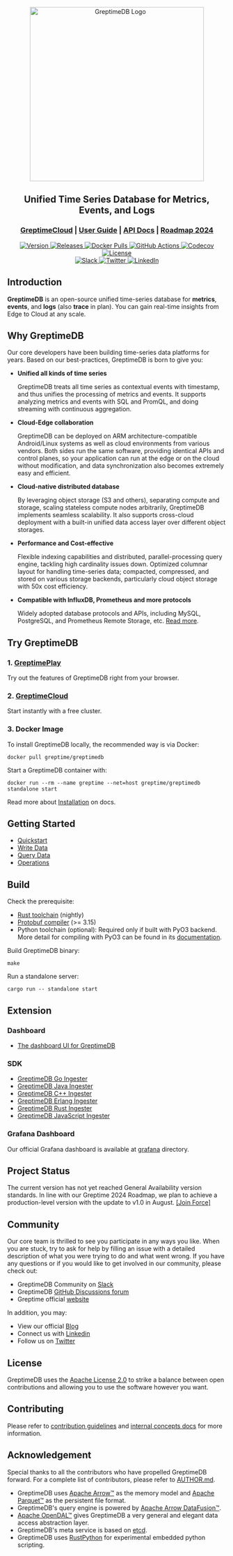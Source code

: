 <p align="center">
  <picture>
    <source media="(prefers-color-scheme: light)" srcset="https://cdn.jsdelivr.net/gh/GreptimeTeam/greptimedb@main/docs/logo-text-padding.png">
    <source media="(prefers-color-scheme: dark)" srcset="https://cdn.jsdelivr.net/gh/GreptimeTeam/greptimedb@main/docs/logo-text-padding-dark.png">
    <img alt="GreptimeDB Logo" src="https://cdn.jsdelivr.net/gh/GreptimeTeam/greptimedb@main/docs/logo-text-padding.png" width="400px">
  </picture>
</p>

<h2 align="center">Unified Time Series Database for Metrics, Events, and Logs</h2>

<div align="center">
<h3 align="center">
  <a href="https://greptime.com/product/cloud">GreptimeCloud</a> |
  <a href="https://docs.greptime.com/">User Guide</a> |
  <a href="https://greptimedb.rs/">API Docs</a> |
  <a href="https://github.com/GreptimeTeam/greptimedb/issues/3412">Roadmap 2024</a>
</h4>

<a href="https://github.com/GreptimeTeam/greptimedb/releases/latest">
<img src="https://img.shields.io/github/v/release/GreptimeTeam/greptimedb.svg" alt="Version"/>
</a>
<a href="https://github.com/GreptimeTeam/greptimedb/releases/latest">
<img src="https://img.shields.io/github/release-date/GreptimeTeam/greptimedb.svg" alt="Releases"/>
</a>
<a href="https://hub.docker.com/r/greptime/greptimedb/">
<img src="https://img.shields.io/docker/pulls/greptime/greptimedb.svg" alt="Docker Pulls"/>
</a>
<a href="https://github.com/GreptimeTeam/greptimedb/actions/workflows/develop.yml">
<img src="https://github.com/GreptimeTeam/greptimedb/actions/workflows/develop.yml/badge.svg" alt="GitHub Actions"/>
</a>
<a href="https://codecov.io/gh/GrepTimeTeam/greptimedb">
<img src="https://codecov.io/gh/GrepTimeTeam/greptimedb/branch/main/graph/badge.svg?token=FITFDI3J3C" alt="Codecov"/>
</a>
<a href="https://github.com/greptimeTeam/greptimedb/blob/main/LICENSE">
<img src="https://img.shields.io/github/license/greptimeTeam/greptimedb" alt="License"/>
</a>

<br/>

<a href="https://greptime.com/slack">
<img src="https://img.shields.io/badge/slack-GreptimeDB-0abd59?logo=slack&style=for-the-badge" alt="Slack"/>
</a>
<a href="https://twitter.com/greptime">
<img src="https://img.shields.io/badge/twitter-follow_us-1d9bf0.svg?style=for-the-badge" alt="Twitter"/>
</a>
<a href="https://www.linkedin.com/company/greptime/">
<img src="https://img.shields.io/badge/linkedin-connect_with_us-0a66c2.svg?style=for-the-badge" alt="LinkedIn"/>
</a>
</div>

## Introduction

**GreptimeDB** is an open-source unified time-series database for **metrics**, **events**, and **logs** (also **trace** in plan). You can gain real-time insights from Edge to Cloud at any scale.

## Why GreptimeDB

Our core developers have been building time-series data platforms for years. Based on our best-practices, GreptimeDB is born to give you:

* **Unified all kinds of time series**

  GreptimeDB treats all time series as contextual events with timestamp, and thus unifies the processing of metrics and events. It supports analyzing metrics and events with SQL and PromQL, and doing streaming with continuous aggregation.

* **Cloud-Edge collaboration**

  GreptimeDB can be deployed on ARM architecture-compatible Android/Linux systems as well as cloud environments from various vendors. Both sides run the same software, providing identical APIs and control planes, so your application can run at the edge or on the cloud without modification, and data synchronization also becomes extremely easy and efficient.

* **Cloud-native distributed database**

  By leveraging object storage (S3 and others), separating compute and storage, scaling stateless compute nodes arbitrarily, GreptimeDB implements seamless scalability. It also supports cross-cloud deployment with a built-in unified data access layer over different object storages.

* **Performance and Cost-effective**

  Flexible indexing capabilities and distributed, parallel-processing query engine, tackling high cardinality issues down. Optimized columnar layout for handling time-series data; compacted, compressed, and stored on various storage backends, particularly cloud object storage with 50x cost efficiency.

* **Compatible with InfluxDB, Prometheus and more protocols**

  Widely adopted database protocols and APIs, including MySQL, PostgreSQL, and Prometheus Remote Storage, etc. [Read more](https://docs.greptime.com/user-guide/clients/overview).

## Try GreptimeDB

### 1. [GreptimePlay](https://greptime.com/playground)

Try out the features of GreptimeDB right from your browser.

### 2. [GreptimeCloud](https://console.greptime.cloud/)

Start instantly with a free cluster.

### 3. Docker Image

To install GreptimeDB locally, the recommended way is via Docker:

```shell
docker pull greptime/greptimedb
```

Start a GreptimeDB container with:

```shell
docker run --rm --name greptime --net=host greptime/greptimedb standalone start
```

Read more about [Installation](https://docs.greptime.com/getting-started/installation/overview) on docs.

## Getting Started

* [Quickstart](https://docs.greptime.com/getting-started/quick-start/overview)
* [Write Data](https://docs.greptime.com/user-guide/clients/overview)
* [Query Data](https://docs.greptime.com/user-guide/query-data/overview)
* [Operations](https://docs.greptime.com/user-guide/operations/overview)

## Build

Check the prerequisite:

* [Rust toolchain](https://www.rust-lang.org/tools/install) (nightly)
* [Protobuf compiler](https://grpc.io/docs/protoc-installation/) (>= 3.15)
* Python toolchain (optional): Required only if built with PyO3 backend. More detail for compiling with PyO3 can be found in its [documentation](https://pyo3.rs/v0.18.1/building_and_distribution#configuring-the-python-version).

Build GreptimeDB binary:

```shell
make
```

Run a standalone server:

```shell
cargo run -- standalone start
```

## Extension

### Dashboard

- [The dashboard UI for GreptimeDB](https://github.com/GreptimeTeam/dashboard)

### SDK

- [GreptimeDB Go Ingester](https://github.com/GreptimeTeam/greptimedb-ingester-go)
- [GreptimeDB Java Ingester](https://github.com/GreptimeTeam/greptimedb-ingester-java)
- [GreptimeDB C++ Ingester](https://github.com/GreptimeTeam/greptimedb-ingester-cpp)
- [GreptimeDB Erlang Ingester](https://github.com/GreptimeTeam/greptimedb-ingester-erl)
- [GreptimeDB Rust Ingester](https://github.com/GreptimeTeam/greptimedb-ingester-rust)
- [GreptimeDB JavaScript Ingester](https://github.com/GreptimeTeam/greptimedb-ingester-js)

### Grafana Dashboard

Our official Grafana dashboard is available at [grafana](grafana/README.md) directory.

## Project Status

The current version has not yet reached General Availability version standards.
In line with our Greptime 2024 Roadmap, we plan to achieve a production-level
version with the update to v1.0 in August. [[Join Force]](https://github.com/GreptimeTeam/greptimedb/issues/3412)

## Community

Our core team is thrilled to see you participate in any ways you like. When you are stuck, try to
ask for help by filling an issue with a detailed description of what you were trying to do
and what went wrong. If you have any questions or if you would like to get involved in our
community, please check out:

- GreptimeDB Community on [Slack](https://greptime.com/slack)
- GreptimeDB [GitHub Discussions forum](https://github.com/GreptimeTeam/greptimedb/discussions)
- Greptime official [website](https://greptime.com)

In addition, you may:

- View our official [Blog](https://greptime.com/blogs/)
- Connect us with [Linkedin](https://www.linkedin.com/company/greptime/)
- Follow us on [Twitter](https://twitter.com/greptime)

## License

GreptimeDB uses the [Apache License 2.0](https://apache.org/licenses/LICENSE-2.0.txt) to strike a balance between
open contributions and allowing you to use the software however you want.

## Contributing

Please refer to [contribution guidelines](CONTRIBUTING.md) and [internal concepts docs](https://docs.greptime.com/contributor-guide/overview.html) for more information.

## Acknowledgement

Special thanks to all the contributors who have propelled GreptimeDB forward. For a complete list of contributors, please refer to [AUTHOR.md](AUTHOR.md).

- GreptimeDB uses [Apache Arrow™](https://arrow.apache.org/) as the memory model and [Apache Parquet™](https://parquet.apache.org/) as the persistent file format.
- GreptimeDB's query engine is powered by [Apache Arrow DataFusion™](https://arrow.apache.org/datafusion/).
- [Apache OpenDAL™](https://opendal.apache.org) gives GreptimeDB a very general and elegant data access abstraction layer.
- GreptimeDB's meta service is based on [etcd](https://etcd.io/).
- GreptimeDB uses [RustPython](https://github.com/RustPython/RustPython) for experimental embedded python scripting.
